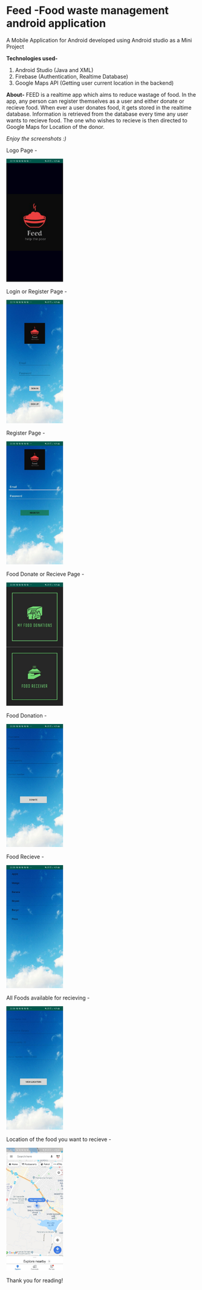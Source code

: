 # Feed -Food waste management android application
A Mobile Application for Android developed using Android studio as a Mini Project

**Technologies used-**
1) Android Studio (Java and XML)
2) Firebase (Authentication, Realtime Database)
3) Google Maps API (Getting user current location in the backend)

**About-**
FEED is a realtime app which aims to reduce wastage of food.
In the app, any person can register themselves as a user and either donate or recieve food.
When ever a user donates food, it gets stored in the realtime database.
Information is retrieved from the database every time any user wants to recieve food.
The one who wishes to recieve is then directed to Google Maps for Location of the donor.

_Enjoy the screenshots :)_

Logo Page -

<img src="https://github.com/nizam19/Android/blob/master/ScreenShots/WhatsApp%20Image%202019-11-19%20at%2022.20.59.jpeg" width="150" alt="1">

Login or Register Page -

<img src="https://github.com/nizam19/Android/blob/master/ScreenShots/WhatsApp%20Image%202019-11-19%20at%2022.20.59%20(1).jpeg" width="150" alt="2">

Register Page - 

<img src="https://github.com/nizam19/Android/blob/master/ScreenShots/WhatsApp%20Image%202019-11-19%20at%2022.20.59%20(2).jpeg" width="150" alt="3">

Food Donate or Recieve Page - 

<img src="https://github.com/nizam19/Android/blob/master/ScreenShots/WhatsApp%20Image%202019-11-19%20at%2022.20.59%20(3).jpeg" width="150" alt="4">

Food Donation - 

<img src="https://github.com/nizam19/Android/blob/master/ScreenShots/WhatsApp%20Image%202019-11-19%20at%2022.20.59%20(4).jpeg" width="150" alt="5">

Food Recieve - 

<img src="https://github.com/nizam19/Android/blob/master/ScreenShots/WhatsApp%20Image%202019-11-19%20at%2022.20.59%20(5).jpeg" width="150" alt="6">

All Foods available for recieving - 

<img src="https://github.com/nizam19/Android/blob/master/ScreenShots/WhatsApp%20Image%202019-11-19%20at%2022.20.59%20(6).jpeg" width="150" alt="7">

Location of the food you want to recieve - 

<img src="https://github.com/nizam19/Android/blob/master/ScreenShots/WhatsApp%20Image%202019-11-19%20at%2022.20.59%20(7).jpeg" width="150" alt="8">

Thank you for reading!
